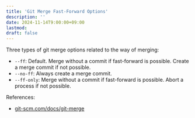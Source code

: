 ```yaml
---
title: 'Git Merge Fast-Forward Options'
description: ''
date: 2024-11-14T9:00:00+09:00
lastmod: 
draft: false
---
```


Three types of git merge options related to the way of merging:

- ``--ff``: Default. Merge without a commit if fast-forward is possible. Create a merge commit if not possible.
- ``--no-ff``: Always create a merge commit.
- ``--ff-only``: Merge without a commit if fast-forward is possible. Abort a process if not possible.

References:

- [git-scm.com/docs/git-merge](https://git-scm.com/docs/git-merge)
